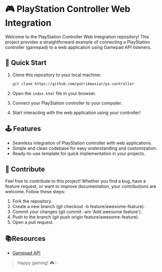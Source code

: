 # 🎮 PlayStation Controller Web Integration

Welcome to the PlayStation Controller Web Integration repository! This project provides a straightforward example of connecting a PlayStation controller (gamepad) to a web application using Gamepad API listeners.

## 🚀 Quick Start

1. Clone this repository to your local machine:
    
    ```bash
    git clone https://github.com/patrikmasiar/ps-controller
   ```
2. Open the `index.html` file in your browser.
3. Connect your PlayStation controller to your computer.
4. Start interacting with the web application using your controller!

## 🕹️ Features
- Seamless integration of PlayStation controller with web applications.
- Simple and clean codebase for easy understanding and customization.
- Ready-to-use template for quick implementation in your projects.

## 🤝 Contribute
Feel free to contribute to this project! Whether you find a bug, have a feature request, or want to improve documentation, your contributions are welcome. Follow these steps:

1. Fork the repository.
2. Create a new branch (git checkout -b feature/awesome-feature).
3. Commit your changes (git commit -am 'Add awesome feature').
4. Push to the branch (git push origin feature/awesome-feature).
5. Open a pull request.


## 📚Resources
- [Gamepad API](https://developer.mozilla.org/en-US/docs/Web/API/Gamepad_API)

> Happy gaming! 🎮✨

